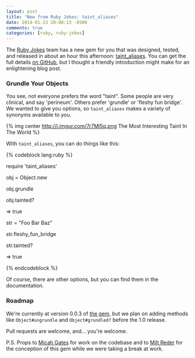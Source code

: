 ```yaml
---
layout: post
title: "New from Ruby Jokes: taint_aliases"
date: 2014-01-23 20:08:13 -0500
comments: true
categories: [ruby, ruby-jokes]
---
```


The [Ruby Jokes](https://github.com/ruby-jokes) team has a new gem for you that was designed, tested, and released in about an hour this afternoon: [taint_aliases](http://ruby-jokes.github.io/taint_aliases). You can get the full details [on GitHub](https://github.com/ruby-jokes/taint_aliases), but I thought a friendly introduction might make for an enlightening blog post.

### Grundle Your Objects

You see, not everyone prefers the word "taint". Some people are very clinical, and say 'perineum'. Others prefer 'grundle' or 'fleshy fun bridge'. We wanted to give you options, so `taint_aliases` makes a variety of synonyms available to you.

{% img center http://i.imgur.com/7r7Ml5q.png The Most Interesting Taint In The World %}
<!--more-->

With `taint_aliases`, you can do things like this:

{% codeblock lang:ruby %}

require 'taint_aliases'

obj = Object.new

obj.grundle

obj.tainted?

=> true

str = "Foo Bar Baz"

str.fleshy_fun_bridge

str.tainted?

=> true

{% endcodeblock %}

Of course, there are other options, but you can find them in the documentation.

### Roadmap

We're currently at version 0.0.3 of [the gem](https://rubygems.org/gems/taint_aliases), but we plan on adding methods like `Object#ungrundle` and `Object#grundled?` before the 1.0 release.

Pull requests are welcome, and... you're welcome.

P.S. Props to [Micah Gates](https://github.com/mgates) for work on the codebase and to [Milt Reder](https://github.com/milt) for the conception of this gem while we were taking a break at work.
